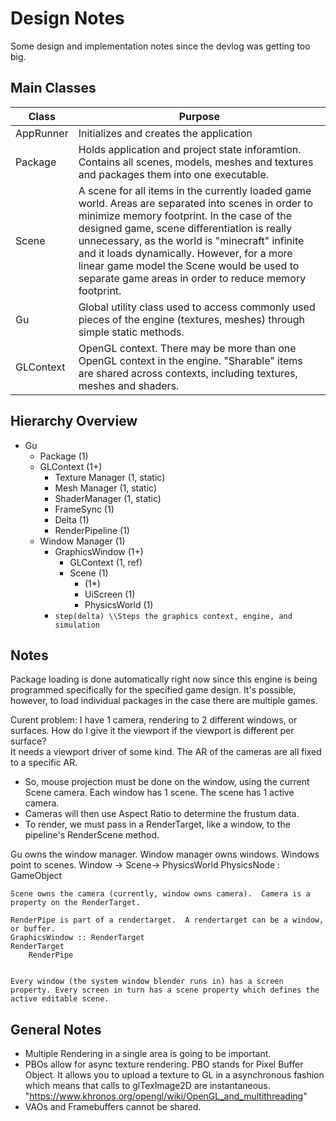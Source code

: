 
# Design Notes

Some design and implementation notes since the devlog was getting too big.

## Main Classes

| Class            | Purpose                                                                                                                                                                                                                                                                                                                                                                                                                                             |
|------------------|---------------------------------------------------------------------------------------------------------------------------------------------------------------------------------------------------------------------------------------------------------------------------------------------------------------------------------------------------------------------------------------------------------------------------------------------------|
|     AppRunner    |  Initializes and creates the application                                                                                                                                                                                                                                                                                                                                                                                                                                                 |
|     Package      |    Holds application and project state inforamtion.  Contains all scenes, models, meshes and textures and packages them into one executable.                                                                                                                                                                                                                                                                                                              |
|     Scene         | A scene for all items in the currently loaded game world.  Areas are separated into scenes in order to minimize memory footprint.  In the case of the designed game, scene differentiation is really unnecessary, as the world is "minecraft" infinite and it loads dynamically.  However, for a more linear game model the Scene would be used to separate game areas in order to reduce memory footprint.                                                       |
|     Gu            | Global utility class used to access commonly used pieces of the engine (textures, meshes) through simple static methods.                                                      |
|     GLContext     | OpenGL context.  There may be more than one OpenGL context in the engine.  "Sharable" items are shared across contexts, including textures, meshes and shaders.                                                 |

## Hierarchy Overview

* Gu
    * Package (1)
    * GLContext (1+)
	    * Texture Manager (1, static)
		* Mesh Manager (1, static)
        * ShaderManager (1, static)
        * FrameSync (1)
        * Delta (1)
        * RenderPipeline (1) 
	* Window Manager (1)
        * GraphicsWindow (1+)
		    * GLContext (1, ref)
            * Scene (1)
                * <GameObject> (1*)
                * UiScreen (1)
                * PhysicsWorld (1)
         * `step(delta) \\Steps the graphics context, engine, and simulation`

## Notes

Package loading is done automatically right now since this engine is being programmed specifically for the specified game design.  It's possible, however, to load individual packages in the case there are multiple games.


Curent problem: I have 1 camera, rendering to 2 different windows, or surfaces.  How do I give it the viewport if the viewport is different per surface?  
It needs a viewport driver of some kind.  The AR of the cameras are all fixed to a specific AR.

* So, mouse projection must be done on the window, using the current Scene camera. Each window has 1 scene.  The scene has 1 active camera.
* Cameras will then use Aspect Ratio to determine the frustum data.
* To render, we must pass in a RenderTarget, like a window, to the pipeline's RenderScene method.

Gu owns the window manager.  Window manager owns windows.  Windows point to scenes.
	Window ->
		Scene->
			<GameObject>
			PhysicsWorld
				PhysicsNode : GameObject

	Scene owns the camera (currently, window owns camera).  Camera is a property on the RenderTarget.

	RenderPipe is part of a rendertarget.  A rendertarget can be a window, or buffer.
	GraphicsWindow :: RenderTarget
	RenderTarget
		RenderPipe 


	Every window (the system window blender runs in) has a screen property. Every screen in turn has a scene property which defines the active editable scene.

## General Notes
* Multiple Rendering in a single area is going to be important.
* PBOs allow for async texture rendering.  PBO stands for Pixel Buffer Object. It allows you to upload a texture to GL in a asynchronous fashion which means that calls to glTexImage2D are instantaneous. 
"https://www.khronos.org/opengl/wiki/OpenGL_and_multithreading"
* VAOs and Framebuffers cannot be shared.
